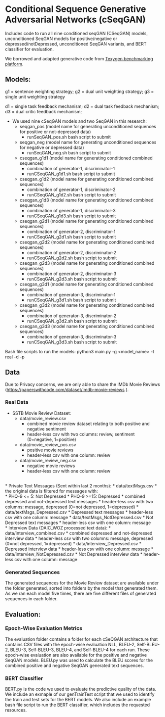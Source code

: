# Conditional Sequence Generative Adversarial Networks (cSeqGAN)

Includes code to run all nine conditioned seqGAN (CSeqGAN) models, unconditioned SeqGAN models for positive/negative or depressed/notDepressed, unconditioned SeqGAN variants, and BERT classifier for evaluation. 

We borrowed and adapted generative code from [Texygen benchmarking platform](https://github.com/geek-ai/Texygen).


## Models:

g1 = sentence weighting strategy; 
g2 = dual unit weighting strategy; 
g3 = single unit weighting strategy

d1 = single task feedback mechanism; 
d2 = dual task feedback mechanism; 
d3 = dual critic feedback mechanism; 

* We used nine cSeqGAN models and two SeqGAN in this research: 
	* seqgan_pos (model name for generating unconditioned sequences for positive or not-depressed data)
		* runSeqGAN_pos.sh bash script to submit
	* seqgan_neg (model name for generating unconditioned sequences for negative or depressed data)
		* runSeqGAN_neg.sh bash script to submit
	* cseqgan_g1d1 (model name for generating conditioned combined sequences)
		* combination of generator-1, discriminator-1
		* runCSeqGAN_g1d1.sh bash script to submit
	* cseqgan_g1d2 (model name for generating conditioned combined sequences)
		* combination of generator-1, discriminator-2
		* runCSeqGAN_g1d2.sh bash script to submit
	* cseqgan_g1d3 (model name for generating conditioned combined sequences)
		* combination of generator-1, discriminator-3
		* runCSeqGAN_g1d3.sh bash script to submit
	* cseqgan_g2d1 (model name for generating conditioned combined sequences)
		* combination of generator-2, discriminator-1
		* runCSeqGAN_g2d1.sh bash script to submit
	* cseqgan_g2d2 (model name for generating conditioned combined sequences)
		* combination of generator-2, discriminator-2
		* runCSeqGAN_g2d2.sh bash script to submit
	* cseqgan_g2d3 (model name for generating conditioned combined sequences)
		* combination of generator-2, discriminator-3
		* runCSeqGAN_g2d3.sh bash script to submit
	* cseqgan_g3d1 (model name for generating conditioned combined sequences)
		* combination of generator-3, discriminator-1
		* runCSeqGAN_g3d1.sh bash script to submit
	* cseqgan_g3d2 (model name for generating conditioned combined sequences)
		* combination of generator-3, discriminator-2
		* runCSeqGAN_g3d2.sh bash script to submit
	* cseqgan_g3d3 (model name for generating conditioned combined sequences)
		* combination of generator-3, discriminator-3
		* runCSeqGAN_g3d3.sh bash script to submit

Bash file scripts to run the models:
python3 main.py -g <model_name> -t real -d  <path of the data to be used for training> -p <save directory path>


## Data

Due to Privacy concerns, we are only able to share the IMDb Movie Reviews (https://paperswithcode.com/dataset/imdb-movie-reviews ). 

### Real Data
* SSTB Movie Review Dataset:
    * data/movie_review.csv
        * combined movie review dataset relating to both positive and negative sentiment
        * header-less csv with two columns: review, sentiment (0=negative, 1=positive)
    * data/movie_review_pos.csv
        * positive movie reviews
        * header-less csv with one column: review
    * data/movie_review_neg.csv
        * negative movie reviews
        * header-less csv with one column: review
<br/>
* Private Text Messages (Sent within last 2 months):
    * data/textMsgs.csv
        * the original data is filtered for messages with: <br/>
            * PHQ-9 <= 5: Not Depressed
            * PHQ-9 >=15: Depressed
        * combined depressed and not-depressed text messages
        * header-less csv with two columns: message, depressed (0=not depressed, 1=depressed)
    * data/textMsgs_Depressed.csv
        * Depressed text messages
        * header-less csv with one column: message
    * data/textMsgs_NotDepressed.csv
        * Not Depressed text messages
        * header-less csv with one column: message
<br/>
* Interview Data (DAIC_WOZ processed text data):
    * data/interview_combined.csv
        * combined depressed and not-depressed interview data
        * header-less csv with two columns: message, depressed (0=not depressed, 1=depressed)
    * data/interview_Depressed.csv
        * Depressed interview data
        * header-less csv with one column: message
    * data/interview_NotDepressed.csv
        * Not Depressed interview data
        * header-less csv with one column: message

### Generated Sequences
The generated sequences for the Movie Review dataset are available under the folder generated, sorted into folders by the model that generated them. As we ran each model five times, there are five different files of generated sequences in each folder.


## Evaluation:

### Epoch-Wise Evaluation Metrics
The evaluation folder contains a folder for each cSeQGAN architecture that contains CSV files with the epoch-wise evaluation NLL, BLEU-2, Self-BLEU-2, BLEU-3, Self-BLEU-3, BLEU-4, and Self-BLEU-4 for each run. These epoch-wise evaluation are also available for the positive and negative SeqGAN models. BLEU.py was used to calculate the BLEU scores for the combined positive and negative SeqGAN generated text sequences. 

### BERT Classifier
BERT.py is the code we used to evaluate the predictive quality of the data. We include an exmaple of our genTrainTest script that we used to identify the train and test sets for the BERT models. We also include an example bash file script to run the BERT classifier, which includes the requested resources. 

